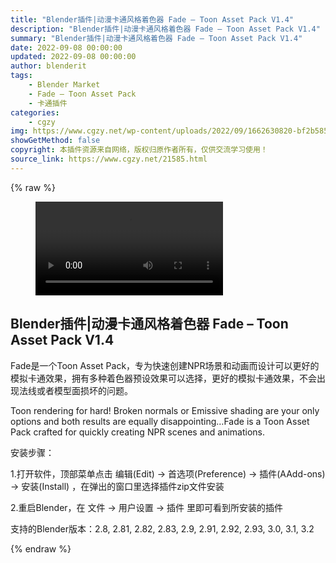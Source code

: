 ```yaml
---
title: "Blender插件|动漫卡通风格着色器 Fade – Toon Asset Pack V1.4"
description: "Blender插件|动漫卡通风格着色器 Fade – Toon Asset Pack V1.4"
summary: "Blender插件|动漫卡通风格着色器 Fade – Toon Asset Pack V1.4"
date: 2022-09-08 00:00:00
updated: 2022-09-08 00:00:00
author: blenderit
tags: 
    - Blender Market
    - Fade – Toon Asset Pack
    - 卡通插件
categories:
    - cgzy
img: https://www.cgzy.net/wp-content/uploads/2022/09/1662630820-bf2b585aaeb7a04.jpg
showGetMethod: false
copyright: 本插件资源来自网络，版权归原作者所有，仅供交流学习使用！
source_link: https://www.cgzy.net/21585.html
---
```


{% raw %}
<figure class="wp-block-video aligncenter"><video controls src="https://cloud.video.taobao.com/play/u/717183932/p/1/e/6/t/1/375532384155.mp4"></video></figure><div class="wp-block-pandastudio-title"><div class="title_style_01"><h2 id="h2-0">Blender插件|动漫卡通风格着色器 Fade – Toon Asset Pack V1.4</h2></div></div><p>Fade是一个Toon Asset Pack，专为快速创建NPR场景和动画而设计可以更好的模拟卡通效果，拥有多种着色器预设效果可以选择，更好的模拟卡通效果，不会出现法线或者模型面损坏的问题。</p><p>Toon rendering for hard! Broken normals or Emissive shading are your only options and both results are equally disappointing…Fade is a Toon Asset Pack crafted for quickly creating NPR scenes and animations.</p><div class="wp-block-pandastudio-title"><div class="title_style_01"><p>安装步骤：</p></div></div><p>1.打开软件，顶部菜单点击 编辑(Edit) → 首选项(Preference) → 插件(AAdd-ons) → 安装(Install) ，在弹出的窗口里选择插件zip文件安装</p><p>2.重启Blender，在 文件 → 用户设置 → 插件 里即可看到所安装的插件</p><div class="wp-block-pandastudio-tips"><div class="tip success "><p>支持的Blender版本：2.8, 2.81, 2.82, 2.83, 2.9, 2.91, 2.92, 2.93, 3.0, 3.1, 3.2</p>
</div></div>
<div style="display: none">cgzy</div>
{% endraw %}
